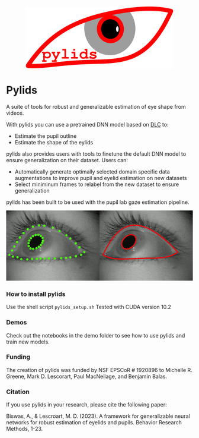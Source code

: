 <p align="center">
  <img src="pylids_logo.png"/>
</p>

# Pylids
A suite of tools for robust and generalizable estimation of eye shape from videos.

With pylids you can use a pretrained DNN model based on [DLC](https://github.com/DeepLabCut/DeepLabCut) to:

* Estimate the pupil outline 
* Estimate the shape of the eylids

pylids also provides users with tools to finetune the default DNN model to ensure generalization on their dataset. 
Users can:

* Automatically generate optimally selected domain specific data augmentations to improve pupil and eyelid estimation on new datasets
* Select miniminum frames to relabel from the new dataset to ensure generalization

pylids has been built to be used with the pupil lab gaze estimation pipeline.

![](pylids_readme.gif)

### How to install pylids

Use the shell script `pylids_setup.sh`
Tested with CUDA version 10.2

### Demos

Check out the notebooks in the demo folder to see how to use pylids and train new models.

### Funding
The creation of pylids was funded by NSF EPSCoR \# 1920896 to Michelle R. Greene, Mark D. Lescorart, Paul MacNeilage, and Benjamin Balas.

### Citation
If you use pylids in your research, please cite the following paper:
    
Biswas, A., & Lescroart, M. D. (2023). A framework for generalizable neural networks for robust estimation of eyelids and pupils. Behavior Research Methods, 1-23.
